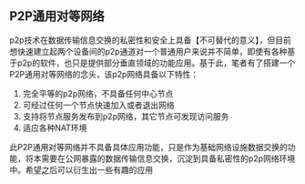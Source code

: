 ## P2P通用对等网络

p2p技术在数据传输信息交换的私密性和安全上具备【不可替代的意义】，但目前想快速建立起两个设备间的p2p通道对一个普通用户来说并不简单，即使有各种基于p2p的软件，也只是提供部分垂直领域的功能应用。基于此，笔者有了搭建一个P2P通用对等网络的念头，该p2p网络具备以下特性：

1. 完全平等的p2p网络，不具备任何中心节点
2. 可经过任何一个节点快速加入或者退出网络
3. 支持将节点服务发布到p2p网络，其它节点可发现访问服务
4. 适应各种NAT环境

此P2P通用对等网络并不具备具体应用功能，只是作为基础网络设施数据交换的功能，将本需要在公网暴露的数据传输信息交换，沉淀到具备私密性的p2p网络环境中。希望之后可以衍生出一些有趣的应用